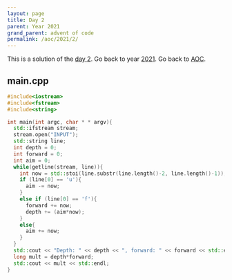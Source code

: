 ```yaml
---
layout: page
title: Day 2
parent: Year 2021
grand_parent: advent of code
permalink: /aoc/2021/2/
---
```


This is a solution of the [day 2](https://adventofcode.com/2021/day/2). Go back to year [2021](/aoc/2021). Go back to [AOC](/aoc/).

## main.cpp

```cpp
#include<iostream>
#include<fstream>
#include<string>

int main(int argc, char * * argv){
  std::ifstream stream;
  stream.open("INPUT");
  std::string line;
  int depth = 0;
  int forward = 0;
  int aim = 0;
  while(getline(stream, line)){
    int now = std::stoi(line.substr(line.length()-2, line.length()-1));
    if (line[0] == 'u'){
      aim -= now;
    }
    else if (line[0] == 'f'){
      forward += now;
      depth += (aim*now);
    }
    else{
      aim += now;
    }
  }
  std::cout << "Depth: " << depth << ", forward: " << forward << std::endl;
  long mult = depth*forward;
  std::cout << mult << std::endl; 
}
```


